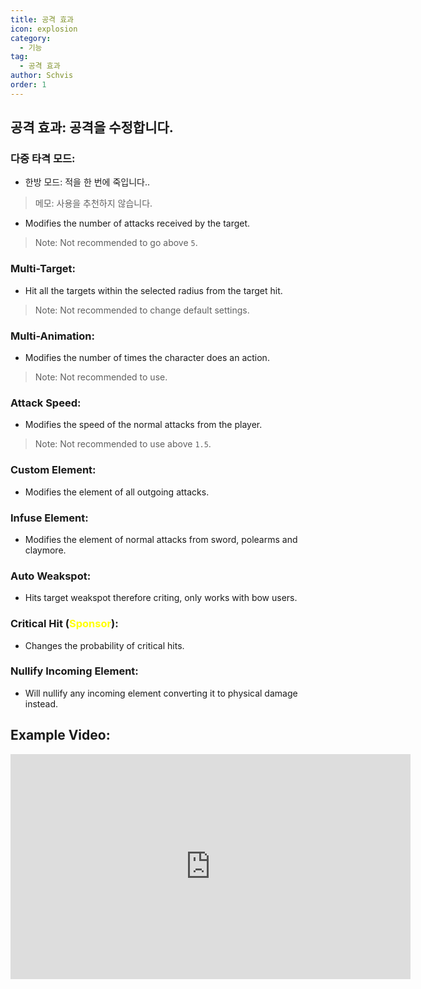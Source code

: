 ```yaml
---
title: 공격 효과
icon: explosion
category:
  - 기능
tag:
  - 공격 효과
author: Schvis
order: 1
---
```


## 공격 효과: 공격을 수정합니다.

### 다중 타격 모드:
- 한방 모드: 적을 한 번에 죽입니다..
> 메모: 사용을 추천하지 않습니다.
- Modifies the number of attacks received by the target.
> Note: Not recommended to go above `5`.
### Multi-Target:
- Hit all the targets within the selected radius from the target hit.
> Note: Not recommended to change default settings.
### Multi-Animation:
- Modifies the number of times the character does an action.
> Note: Not recommended to use.
### Attack Speed:
- Modifies the speed of the normal attacks from the player.
> Note: Not recommended to use above `1.5`.
### Custom Element:
- Modifies the element of all outgoing attacks.
### Infuse Element:
- Modifies the element of normal attacks from sword, polearms and claymore.
### Auto Weakspot:
- Hits target weakspot therefore criting, only works with bow users.
### Critical Hit (<span style='color:yellow;'>Sponsor</span>):
- Changes the probability of critical hits.
### Nullify Incoming Element:
- Will nullify any incoming element converting it to physical damage instead.

## Example Video:

<div class="iframe-container"><iframe width="640" height="360" src="https://www.youtube.com/embed/1BdKwxBjWyg?list=PL5eI1Tb64p56g27qfYk7VuFTz4FK6YrKa" title="Korepi - Attack Effects" frameborder="0" allow="accelerometer; autoplay; clipboard-write; encrypted-media; gyroscope; picture-in-picture; web-share" allowfullscreen></iframe></div>
